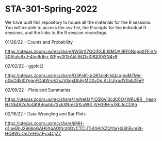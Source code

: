 # STA-301-Spring-2022
We have built this repository to house all the materials for the R sessions. You will be able to access the csv file, the R scripts for the individual R sessions, and the links to the R session recordings.


01/26/22 - Counts and Probability

https://utexas.zoom.us/rec/share/jWSlrX7QOiESJL18MOAIlKF0NoppXFFiVN30AIuts8xJ-4tgi6dhp-WPpy0GEAkI.8iQ1zX9QD0j3N4y9

02/02/22 - ggplot2

https://utexas.zoom.us/rec/share/D3Pa8t-pQ61JloFmjQcqmgM7Me-oGoO4kI0YggqFCqtW-pk2xJVSqxDhAyMD0vOp.KLLUjxodYGxb2EeP

02/09/22 - Plots and Summaries

https://utexas.zoom.us/rec/share/4wNeUzYIQ5Kwl3cdC6O4WRU8R__hespHzGk4R2oAaQK8Bqubb73ybXNresSXroWG.jVH3RHm78bJoCOAh

02/16/22 - Data Wrangling and Bar Plots

https://utexas.zoom.us/rec/share/jiMH-q1layBhJ2966pGAH6XqAOlNrz0OvCTCLT54GKrXZQYbrH26hEvm8t-HQ8Wv.OdZeE6s1Fyn4CjZZ
